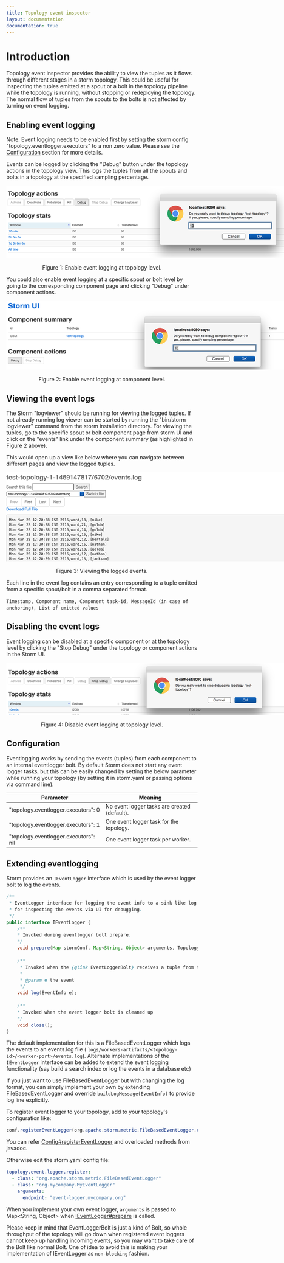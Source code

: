 ```yaml
---
title: Topology event inspector
layout: documentation
documentation: true
---
```


# Introduction

Topology event inspector provides the ability to view the tuples as it flows through different stages in a storm topology.
This could be useful for inspecting the tuples emitted at a spout or a bolt in the topology pipeline while the topology is running, without stopping or redeploying the topology. The normal flow of tuples from the spouts to the bolts is not affected by turning on event logging.

## Enabling event logging

Note: Event logging needs to be enabled first by setting the storm config "topology.eventlogger.executors" to a non zero value. Please see
the [Configuration](#config) section for more details.

Events can be logged by clicking the "Debug" button under the topology actions in the topology view. This logs the
tuples from all the spouts and bolts in a topology at the specified sampling percentage.

<div align="center">
<img title="Enable Eventlogging" src="images/enable-event-logging-topology.png" style="max-width: 80rem"/>

<p>Figure 1: Enable event logging at topology level.</p>
</div>

You could also enable event logging at a specific spout or bolt level by going to the corresponding component page and
clicking "Debug" under component actions.

<div align="center">
<img title="Enable Eventlogging at component level" src="images/enable-event-logging-spout.png" style="max-width: 80rem"/>

<p>Figure 2: Enable event logging at component level.</p>
</div>

## Viewing the event logs
The Storm "logviewer" should be running for viewing the logged tuples. If not already running log viewer can be started by running the "bin/storm logviewer" command from the storm installation directory. For viewing the tuples, go to the specific spout or bolt component page from storm UI and click on the "events" link under the component summary (as highlighted in Figure 2 above).

This would open up a view like below where you can navigate between different pages and view the logged tuples.

<div align="center">
<img title="Viewing logged tuples" src="images/event-logs-view.png" style="max-width: 80rem"/>

<p>Figure 3: Viewing the logged events.</p>
</div>

Each line in the event log contains an entry corresponding to a tuple emitted from a specific spout/bolt in a comma separated format.

`Timestamp, Component name, Component task-id, MessageId (in case of anchoring), List of emitted values`

## Disabling the event logs

Event logging can be disabled at a specific component or at the topology level by clicking the "Stop Debug" under the topology or component actions in the Storm UI.

<div align="center">
<img title="Disable Eventlogging at topology level" src="images/disable-event-logging-topology.png" style="max-width: 80rem"/>

<p>Figure 4: Disable event logging at topology level.</p>
</div>

## <a name="config"></a>Configuration
Eventlogging works by sending the events (tuples) from each component to an internal eventlogger bolt. By default Storm does not start any event logger tasks, but this can be easily changed by setting the below parameter while running your topology (by setting it in storm.yaml or passing options via command line).

| Parameter  | Meaning |
| -------------------------------------------|-----------------------|
| "topology.eventlogger.executors": 0      | No event logger tasks are created (default). |
| "topology.eventlogger.executors": 1      | One event logger task for the topology. |
| "topology.eventlogger.executors": nil      | One event logger task per worker. |


## Extending eventlogging

Storm provides an `IEventLogger` interface which is used by the event logger bolt to log the events.

```java
/**
 * EventLogger interface for logging the event info to a sink like log file or db
 * for inspecting the events via UI for debugging.
 */
public interface IEventLogger {
    /**
    * Invoked during eventlogger bolt prepare.
    */
    void prepare(Map stormConf, Map<String, Object> arguments, TopologyContext context);

    /**
     * Invoked when the {@link EventLoggerBolt} receives a tuple from the spouts or bolts that has event logging enabled.
     *
     * @param e the event
     */
    void log(EventInfo e);

    /**
    * Invoked when the event logger bolt is cleaned up
    */
    void close();
}
```

The default implementation for this is a FileBasedEventLogger which logs the events to an events.log file ( `logs/workers-artifacts/<topology-id>/<worker-port>/events.log`).
Alternate implementations of the `IEventLogger` interface can be added to extend the event logging functionality (say build a search index or log the events in a database etc)

If you just want to use FileBasedEventLogger but with changing the log format, you can simply implement your own by extending FileBasedEventLogger and override `buildLogMessage(EventInfo)` to provide log line explicitly.

To register event logger to your topology, add to your topology's configuration like:

```java
conf.registerEventLogger(org.apache.storm.metric.FileBasedEventLogger.class);
```

You can refer [Config#registerEventLogger](javadocs/org/apache/storm/Config.md#registerEventLogger-java.lang.Class-) and overloaded methods from javadoc.

Otherwise edit the storm.yaml config file:

```yaml
topology.event.logger.register:
  - class: "org.apache.storm.metric.FileBasedEventLogger"
  - class: "org.mycompany.MyEventLogger"
    arguments:
      endpoint: "event-logger.mycompany.org"
```

When you implement your own event logger, `arguments` is passed to Map<String, Object> when [IEventLogger#prepare](javadocs/org/apache/storm/metric/IEventLogger.md#prepare-java.util.Map-java.lang.Map-org.apache.storm.task.TopologyContext-) is called.

Please keep in mind that EventLoggerBolt is just a kind of Bolt, so whole throughput of the topology will go down when registered event loggers cannot keep up handling incoming events, so you may want to take care of the Bolt like normal Bolt.
One of idea to avoid this is making your implementation of IEventLogger as `non-blocking` fashion.
